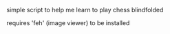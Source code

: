 simple script to help me learn to play chess blindfolded

requires 'feh' (image viewer) to be installed
